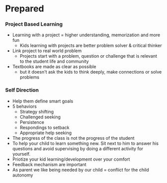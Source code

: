 # Prepared

### Project Based Learning

* Learning with a project = higher understanding, memorization and more fun
  * Kids learning with projects are better problem solver & critical thinker
* Link project to real world problem
  * Projects start with a problem, question or challenge that is relevant to the student life and community 
* Textbooks are made as clear as possible
  * but it doesn't ask the kids to think deeply, make connections or solve problems

### Self Direction

* Help them define smart goals
* 5 behaviors
  * Strategy shifting
  * Challenged seeking
  * Persistence
  * Respondings to setback
  * Appropriate help seeking
* The progress of the class is not the progress of the student
* To help your child to learn something new. Sit next to him to answer his questions and avoid supervising by doing a different activity for yourself.
* Priotize your kid learning/development over your comfort
* Feedback mechanism are important
* As parent we like being needed by our child = conflict for the child autonomy



